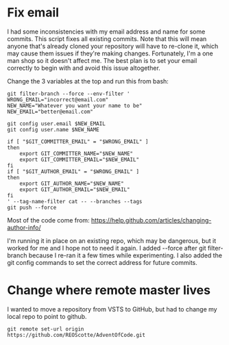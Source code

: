 # Fix email
I had some inconsistencies with my email address and name for some commits. This script fixes all existing commits. Note that this will mean anyone that's already cloned your repository will have to re-clone it, which may cause them issues if they're making changes. Fortunately, I'm a one man shop so it doesn't affect me. The best plan is to set your email correctly to begin with and avoid this issue altogether.

Change the 3 variables at the top and run this from bash:

```
git filter-branch --force --env-filter '
WRONG_EMAIL="incorrect@email.com"
NEW_NAME="Whatever you want your name to be"
NEW_EMAIL="better@email.com"

git config user.email $NEW_EMAIL
git config user.name $NEW_NAME

if [ "$GIT_COMMITTER_EMAIL" = "$WRONG_EMAIL" ]
then
    export GIT_COMMITTER_NAME="$NEW_NAME"
    export GIT_COMMITTER_EMAIL="$NEW_EMAIL"
fi
if [ "$GIT_AUTHOR_EMAIL" = "$WRONG_EMAIL" ]
then
    export GIT_AUTHOR_NAME="$NEW_NAME"
    export GIT_AUTHOR_EMAIL="$NEW_EMAIL"
fi
' --tag-name-filter cat -- --branches --tags
git push --force
```

Most of the code come from:
https://help.github.com/articles/changing-author-info/

I'm running it in place on an existing repo, which may be dangerous, but it worked for me and I hope not to need it again.
I added --force after git filter-branch because I re-ran it a few times while experimenting. I also added the git config commands to set the correct address for future commits.

# Change where remote master lives
I wanted to move a repository from VSTS to GitHub, but had to change my local repo to point to github.

```
git remote set-url origin https://github.com/REOScotte/AdventOfCode.git
```